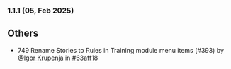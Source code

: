 ### 1.1.1 (05, Feb 2025)
## Others
- 749 Rename Stories to Rules in Training module menu items (#393) by [<u>@Igor Krupenja</u>](https://www.github.com/IgorKrupenja) in [#63aff18](https://github.com/buerokratt/Analytics-Module/commit/63aff18)
